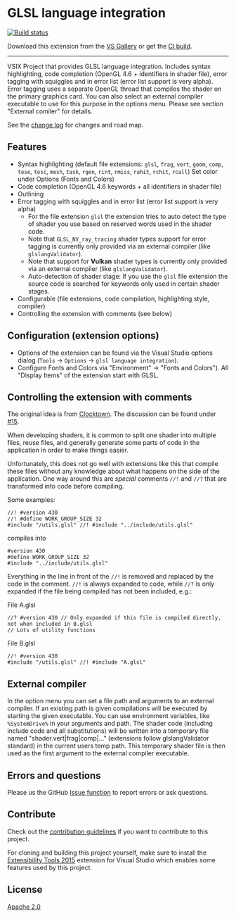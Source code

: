 # GLSL language integration

[![Build status](https://ci.appveyor.com/api/projects/status/dgkpbnfgna2gakrd?svg=true)](https://ci.appveyor.com/project/danielscherzer/glsl)

Download this extension from the [VS Gallery](https://marketplace.visualstudio.com/items?itemName=DanielScherzer.GLSL)
or get the [CI build](http://vsixgallery.com/extension/b62242eb-0ae5-4494-b013-6158ade63816/).

---------------------------------------

VSIX Project that provides GLSL language integration.
Includes syntax highlighting, code completion (OpenGL 4.6 + identifiers in shader file), error tagging with squiggles and in error list (error list support is very alpha). Error tagging uses a separate OpenGL thread that compiles the shader on the primary graphics card. You can also select an external compiler executable to use for this purpose in the options menu. Please see section "External comiler" for details.

See the [change log](CHANGELOG.md) for changes and road map.

## Features

- Syntax highlighting (default file extensions: `glsl`, `frag`, `vert`, `geom`, `comp`, `tese`, `tesc`, `mesh`, `task`, `rgen`, `rint`, `rmiss`, `rahit`, `rchit`, `rcall`) Set color under Options (Fonts and Colors)
- Code completion (OpenGL 4.6 keywords + all identifiers in shader file)
- Outlining
- Error tagging with squiggles and in error list (error list support is very alpha)
  - For the file extension `glsl` the extension tries to auto detect the type of shader you use based on reserved words used in the shader code.
  - Note that `GLSL_NV_ray_tracing` shader types support for error tagging is currently only provided via an external compiler (like `glslangValidator`).
  - Note that support for **Vulkan** shader types is currently only provided via an external compiler (like `glslangValidator`).
  - Auto-detection of shader stage: If you use the `glsl` file extension the source code is searched for keywords only used in certain shader stages.
- Configurable (file extensions, code compilation, highlighting style, compiler)
- Controlling the extension with comments (see below)

## Configuration (extension options)
+ Options of the extension can be found via the Visual Studio options dialog (`Tools` -> `Options` -> `glsl language integration`).
+ Configure Fonts and Colors via "Environment" -> "Fonts and Colors"). All "Display Items" of the extension start with GLSL.

## Controlling the extension with comments
The original idea is from [Clocktown](https://github.com/Clocktown). The discussion can be found under [#15](https://github.com/danielscherzer/GLSL/issues/15). 

When developing shaders, it is common to split one shader into multiple files, reuse files, and generally generate some parts of code in the application in order to make things easier.

Unfortunately, this does not go well with extensions like this that compile these files without any knowledge about what happens on the side of the application. One way around this are *special* comments `//!` and `//?` that are transformed into code before compiling. 

Some examples:
```
//! #version 430
//! #define WORK_GROUP_SIZE 32
#include "/utils.glsl" //! #include "../include/utils.glsl"
```
compiles into 
```
#version 430
#define WORK_GROUP_SIZE 32
#include "../include/utils.glsl"
```
Everything in the line in front of the `//!` is removed and replaced by the code in the comment.
`//!` is always expanded to code, while `//?` is only expanded if the file being compiled has not been included, e.g.: 

File A.glsl
```
//? #version 430 // Only expanded if this file is compiled directly, not when included in B.glsl
// Lots of utility functions
```
File B.glsl
```
//! #version 430
#include "/utils.glsl" //! #include "A.glsl"
```

## External compiler
In the option menu you can set a file path and arguments to an external compiler. If an existing path is given compilations will be executed by starting the given executable. You can use environment variables, like `%SystemDrive%` in your arguments and path. The shader code (including include code and all substitutions) will be written into a temporary file named "shader.vert|frag|comp|..." (extensions follow glslangValidator standard) in the current users temp path. This temporary shader file is then used as the first argument to the external compiler executable. 

## Errors and questions
Please us the GitHub [Issue function](https://github.com/danielscherzer/GLSL/issues/new) to report errors or ask questions.

## Contribute
Check out the [contribution guidelines](CONTRIBUTING.md)
if you want to contribute to this project.

For cloning and building this project yourself, make sure to install the
[Extensibility Tools 2015](https://visualstudiogallery.msdn.microsoft.com/ab39a092-1343-46e2-b0f1-6a3f91155aa6)
extension for Visual Studio which enables some features used by this project.

## License
[Apache 2.0](/src/Resources/LICENSE.txt)

